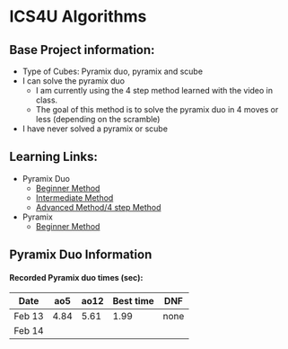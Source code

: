 # ICS4U Algorithms
<body>
  
  ## Base Project information:
   * Type of Cubes: Pyramix duo, pyramix and scube
   * I can solve the pyramix duo
      * I am currently using the 4 step method learned with the video in class. 
      * The goal of this method is to solve the pyramix duo in 4 moves or less (depending on the scramble)
   * I have never solved a pyramix or scube
   
  ## Learning Links:
   * Pyramix Duo
     * [Beginner Method](https://www.youtube.com/watch?v=xB9OFNyi-Uk&feature=emb_title)
     * [Intermediate Method](https://www.youtube.com/watch?v=xRBGC4Bxv1w&feature=emb_title)
     * [Advanced Method/4 step Method](https://www.youtube.com/watch?v=P-Zt7GEyYuE&feature=emb_title)
   * Pyramix
     * [Beginner Method](https://www.youtube.com/watch?v=2H0FUvaaUsI&feature=emb_title)

  ## Pyramix Duo Information

  #### Recorded Pyramix duo times (sec):
  | Date | ao5 | ao12 | Best time | DNF |
  |----- | --- | ---- | --------- | --- |
  Feb 13 | 4.84 | 5.61 | 1.99 | none |
  Feb 14 |
  
 
</body>
